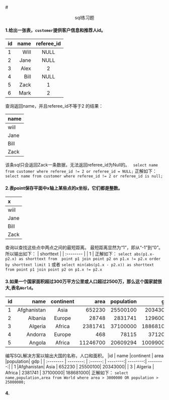 #<p align="center">sql练习题 </p>
#### 1.给出一张表，`customer`提供客户信息和推荐人id。
|id         |    name  |referee_id|
| :-------- | --------:| :------: |
| 1         |   Will   |  NULL    |
| 2         |   Jane   |  NULL    |
| 3         |   Alex   |  2       |
| 4         |   Bill   |  NULL    |
| 5         |   Zack   |  1       |
| 6         |   Mark   |  2       |

查询返回name，并且referee_id不等于2 的结果：

| name      |
| :-------- |
| wiil      |
| Jane      |
| Bill      |
| Zack      |
  该条sql只会返回Zack一条数据，无法返回referee_id为Null的。
` select name from customer where referee_id != 2 or referee_id = NULL;`
正解如下：
`select name from customer where referee_id != 2 or referee_id is null;`


#### 2.表point保存平面中x轴上某些点的x坐标，它们都是整数。
| x         |
| :-------- |
| wiil      |
| Jane      |
| Bill      |
| Zack      |
查询以查找这些点中两点之间的最短距离。
最短距离显然为“1”，即从“-1”到“0”。所以输出如下：
| shorttext |
| :-------- |
| 1         |
正解如下：
`select abs(p1.x-p2.x) as shorttext from  point p1 join point p2 on p1.x != p2.x order by shorttext limit 1`
或者
`select min(abs(p1.x - p2.x)) as shorttext from point p1 join point p2 on p1.x != p2.x`

#### 3.如果一个国家面积超过300万平方公里或人口超过2500万，那么这个国家就很大,表名`World`。
|id         |    name   |continent |    area  |population|    gdp   |
| :-------- | --------: | :------: | --------:| --------:| --------:|
| 1         |Afghanistan|  Asia    | 652230   |  25500100|  20343000|
| 2         |  Albania  |  Europe  | 28748    |  2831741 |  12960000|
| 3         |  Algeria  |  Africa  | 2381741  |  37100000| 188681000|
| 4         |  Andorra  |  Europe  | 468      |   78115  |  3712000 |
| 5         |  Angola   |  Africa  | 11246700 |  20609294| 100990000|

编写SQL解决方案以输出大国的名称，人口和面积。
|id         |    name   |continent |    area  |population|    gdp   |
| :-------- | --------: | :------: | --------:| --------:| --------:|
| 1         |Afghanistan|  Asia    | 652230   |  25500100|  20343000|
| 3         |  Algeria  |  Africa  | 2381741  |  37100000| 188681000|
正解如下：
`select name,population,area from World where area > 3000000 OR population > 25000000;`

#### 4.




